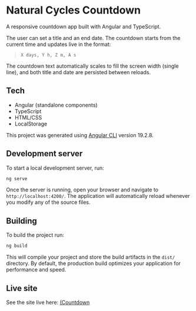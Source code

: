 # Natural Cycles Countdown

A responsive countdown app built with Angular and TypeScript.

The user can set a title and an end date. The countdown starts from the current time and updates live in the format:

> `X days, Y h, Z m, A s`

The countdown text automatically scales to fill the screen width (single line), and both title and date are persisted between reloads.

## Tech

- Angular (standalone components)
- TypeScript
- HTML/CSS
- LocalStorage

This project was generated using [Angular CLI](https://github.com/angular/angular-cli) version 19.2.8.

## Development server

To start a local development server, run:

```bash
ng serve
```

Once the server is running, open your browser and navigate to `http://localhost:4200/`. The application will automatically reload whenever you modify any of the source files.


## Building

To build the project run:

```bash
ng build
```

This will compile your project and store the build artifacts in the `dist/` directory. By default, the production build optimizes your application for performance and speed.

## Live site

See the site live here: [(Countdown](https://errys-countdown.netlify.app/)
